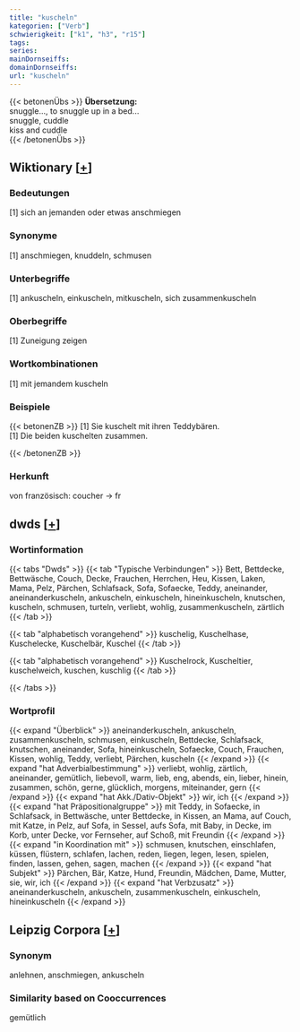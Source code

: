 ```yaml
---
title: "kuscheln"
kategorien: ["Verb"]
schwierigkeit: ["k1", "h3", "r15"]
tags:
series:
mainDornseiffs:
domainDornseiffs:
url: "kuscheln"
---
```


{{< betonenÜbs >}}
**Übersetzung:**  
snuggle..., to snuggle up in a bed...  
snuggle, cuddle  
kiss and cuddle  
{{< /betonenÜbs >}}

## Wiktionary [[+](https://de.wiktionary.org/wiki/kuscheln)]

### Bedeutungen
[1] sich an jemanden oder etwas anschmiegen  

### Synonyme
[1] anschmiegen, knuddeln, schmusen  

### Unterbegriffe
[1] ankuscheln, einkuscheln, mitkuscheln, sich zusammenkuscheln  

### Oberbegriffe
[1] Zuneigung zeigen  

### Wortkombinationen
[1] mit jemandem kuscheln  

### Beispiele
{{< betonenZB >}}
[1] Sie kuschelt mit ihren Teddybären.  
[1] Die beiden kuschelten zusammen.  

{{< /betonenZB >}}
### Herkunft
von französisch: coucher → fr  



## dwds [[+](https://www.dwds.de/wb/kuscheln)]

### Wortinformation
{{< tabs "Dwds" >}}
{{< tab "Typische Verbindungen" >}}
Bett, Bettdecke, Bettwäsche, Couch, Decke, Frauchen, Herrchen, Heu, Kissen, Laken, Mama, Pelz, Pärchen, Schlafsack, Sofa, Sofaecke, Teddy, aneinander, aneinanderkuscheln, ankuscheln, einkuscheln, hineinkuscheln, knutschen, kuscheln, schmusen, turteln, verliebt, wohlig, zusammenkuscheln, zärtlich
{{< /tab >}}

{{< tab "alphabetisch vorangehend" >}}
kuschelig, Kuschelhase, Kuschelecke, Kuschelbär, Kuschel
{{< /tab >}}

{{< tab "alphabetisch vorangehend" >}}
Kuschelrock, Kuscheltier, kuschelweich, kuschen, kuschlig
{{< /tab >}}

{{< /tabs >}}

### Wortprofil
{{< expand "Überblick" >}} aneinanderkuscheln, ankuscheln, zusammenkuscheln, schmusen, einkuscheln, Bettdecke, Schlafsack, knutschen, aneinander, Sofa, hineinkuscheln, Sofaecke, Couch, Frauchen, Kissen, wohlig, Teddy, verliebt, Pärchen, kuscheln {{< /expand >}}
{{< expand "hat Adverbialbestimmung" >}} verliebt, wohlig, zärtlich, aneinander, gemütlich, liebevoll, warm, lieb, eng, abends, ein, lieber, hinein, zusammen, schön, gerne, glücklich, morgens, miteinander, gern {{< /expand >}}
{{< expand "hat Akk./Dativ-Objekt" >}} wir, ich {{< /expand >}}
{{< expand "hat Präpositionalgruppe" >}} mit Teddy, in Sofaecke, in Schlafsack, in Bettwäsche, unter Bettdecke, in Kissen, an Mama, auf Couch, mit Katze, in Pelz, auf Sofa, in Sessel, aufs Sofa, mit Baby, in Decke, im Korb, unter Decke, vor Fernseher, auf Schoß, mit Freundin {{< /expand >}}
{{< expand "in Koordination mit" >}} schmusen, knutschen, einschlafen, küssen, flüstern, schlafen, lachen, reden, liegen, legen, lesen, spielen, finden, lassen, gehen, sagen, machen {{< /expand >}}
{{< expand "hat Subjekt" >}} Pärchen, Bär, Katze, Hund, Freundin, Mädchen, Dame, Mutter, sie, wir, ich {{< /expand >}}
{{< expand "hat Verbzusatz" >}} aneinanderkuscheln, ankuscheln, zusammenkuscheln, einkuscheln, hineinkuscheln {{< /expand >}}

## Leipzig Corpora [[+](https://corpora.uni-leipzig.de/en/res?word=kuscheln&corpusId=deu_newscrawl-public_2018)]


### Synonym
anlehnen, anschmiegen, ankuscheln


### Similarity based on Cooccurrences
gemütlich

